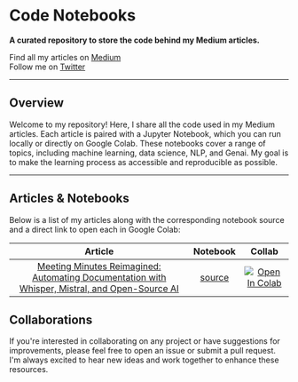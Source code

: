 # Code Notebooks

**A curated repository to store the code behind my Medium articles.**

Find all my articles on [Medium](https://medium.com/@hanzlanawaz)  
Follow me on [Twitter](https://twitter.com/benthecoder1)  


---

## Overview

Welcome to my repository! Here, I share all the code used in my Medium articles. Each article is paired with a Jupyter Notebook, which you can run locally or directly on Google Colab. These notebooks cover a range of topics, including machine learning, data science, NLP, and Genai. My goal is to make the learning process as accessible and reproducible as possible.

---

## Articles & Notebooks

Below is a list of my articles along with the corresponding notebook source and a direct link to open each in Google Colab:

|                                               Article                                               |                            Notebook                            |                                                   Collab                                                   |
| :-------------------------------------------------------------------------------------------------: | :------------------------------------------------------------: | :--------------------------------------------------------------------------------------------------------: |
| [Meeting Minutes Reimagined: Automating Documentation with Whisper, Mistral, and Open-Source AI](https://shorturl.at/3Uv7z)                 | [source](notebooks/Meeting_minutes.ipynb)                     | [![Open In Colab](https://colab.research.google.com/assets/colab-badge.svg)](https://shorturl.at/izJbZ) |
## Collaborations

If you're interested in collaborating on any project or have suggestions for improvements, please feel free to open an issue or submit a pull request. I'm always excited to hear new ideas and work together to enhance these resources.

